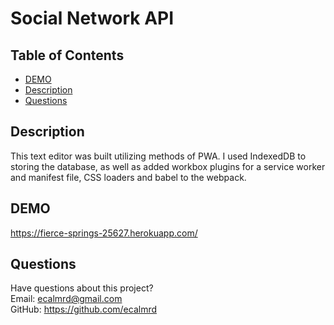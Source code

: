 # Social Network API  

## Table of Contents
* [DEMO ](#demo)  
* [Description](#description)  
* [Questions](#questions)

## Description  
This text editor was built utilizing methods of PWA. I used IndexedDB to storing the database, as well as added workbox plugins for a service worker and manifest file, CSS loaders and babel to the webpack.

## DEMO    
https://fierce-springs-25627.herokuapp.com/

## Questions
Have questions about this project?  
Email: ecalmrd@gmail.com  
GitHub: https://github.com/ecalmrd
